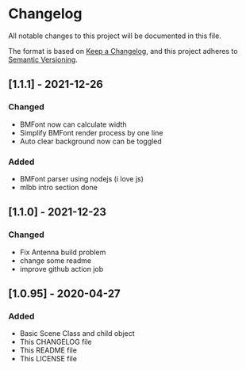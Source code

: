 # Changelog

All notable changes to this project will be documented in this file.

The format is based on [Keep a Changelog](https://keepachangelog.com/en/1.0.0/),
and this project adheres to [Semantic Versioning](https://semver.org/spec/v2.0.0.html).

## [1.1.1] - 2021-12-26
### Changed
- BMFont now can calculate width
- Simplify BMFont render process by one line
- Auto clear background now can be toggled

### Added
- BMFont parser using nodejs (i love js)
- mlbb intro section done


## [1.1.0] - 2021-12-23
### Changed
- Fix Antenna build problem
- change some readme
- improve github action job

## [1.0.95] - 2020-04-27
### Added
- Basic Scene Class and child object
- This CHANGELOG file
- This README file
- This LICENSE file